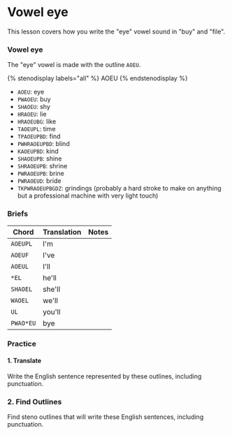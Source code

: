 # Vowel eye

This lesson covers how you write the "eye" vowel sound in "buy" and "file".

### Vowel eye

The "eye" vowel is made with the outline `AOEU`.

{% stenodisplay labels="all" %}
AOEU
{% endstenodisplay %}

* `AOEU`: eye
* `PWAOEU`: buy
* `SHAOEU`: shy
* `HRAOEU`: lie
* `HRAOEUBG`: like
* `TAOEUPL`: time
* `TPAOEUPBD`: find
* `PWHRAOEUPBD`: blind
* `KAOEUPBD`: kind
* `SHAOEUPB`: shine
* `SHRAOEUPB`: shrine
* `PWRAOEUPB`: brine
* `PWRAOEUD`: bride
* `TKPWRAOEUPBGDZ`: grindings (probably a hard stroke to make on anything but a professional machine with very light touch)

### Briefs

|   Chord   | Translation | Notes |
| --------- | ----------- | ----- |
| `AOEUPL`  | I'm         |       |
| `AOEUF`   | I've        |       |
| `AOEUL`   | I'll        |       |
| `*EL`     | he'll       |       |
| `SHAOEL`  | she'll      |       |
| `WAOEL`   | we'll       |       |
| `UL`      | you'll      |       |
| `PWAO*EU` | bye         |       |

### Practice

#### 1. Translate

Write the English sentence represented by these outlines, including punctuation.

### 2. Find Outlines

Find steno outlines that will write these English sentences, including punctuation.
